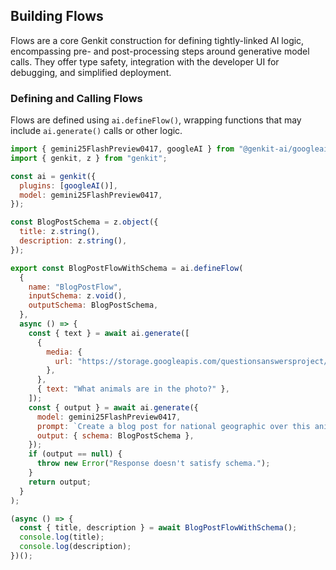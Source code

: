 ## Building Flows

Flows are a core Genkit construction for defining tightly-linked AI logic, encompassing pre- and post-processing steps around generative model calls. They offer type safety, integration with the developer UI for debugging, and simplified deployment.

### Defining and Calling Flows

Flows are defined using `ai.defineFlow()`, wrapping functions that may include `ai.generate()` calls or other logic.

```javascript
import { gemini25FlashPreview0417, googleAI } from "@genkit-ai/googleai";
import { genkit, z } from "genkit";

const ai = genkit({
  plugins: [googleAI()],
  model: gemini25FlashPreview0417,
});

const BlogPostSchema = z.object({
  title: z.string(),
  description: z.string(),
});

export const BlogPostFlowWithSchema = ai.defineFlow(
  {
    name: "BlogPostFlow",
    inputSchema: z.void(),
    outputSchema: BlogPostSchema,
  },
  async () => {
    const { text } = await ai.generate([
      {
        media: {
          url: "https://storage.googleapis.com/questionsanswersproject/animales_mexico.jpeg",
        },
      },
      { text: "What animals are in the photo?" },
    ]);
    const { output } = await ai.generate({
      model: gemini25FlashPreview0417,
      prompt: `Create a blog post for national geographic over this animal ${text}`,
      output: { schema: BlogPostSchema },
    });
    if (output == null) {
      throw new Error("Response doesn't satisfy schema.");
    }
    return output;
  }
);

(async () => {
  const { title, description } = await BlogPostFlowWithSchema();
  console.log(title);
  console.log(description);
})();

```
